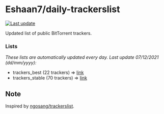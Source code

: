 
# Eshaan7/daily-trackerslist 

[![Last update](https://img.shields.io/badge/Last%20update-07/12/2021-blue.svg)](#)

Updated list of public BitTorrent trackers.

### Lists
*These lists are automatically updated every day. Last update 07/12/2021 (_dd/mm/yyyy_):*

* trackers_best (22 trackers) => [link](https://raw.githubusercontent.com/eshaan7/daily-trackerslist/master/trackers_best.txt)
* trackers_stable (70 trackers) => [link](https://raw.githubusercontent.com/eshaan7/daily-trackerslist/master/trackers_stable.txt)

## Note

Inspired by [ngosang/trackerslist](https://github.com/ngosang/trackerslist).

